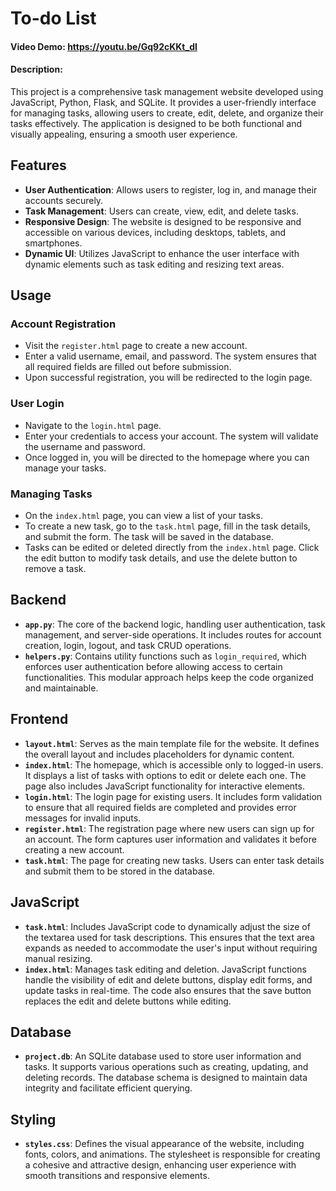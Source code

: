 # To-do List

#### Video Demo: https://youtu.be/Gq92cKKt_dI

#### Description:
This project is a comprehensive task management website developed using JavaScript, Python, Flask, and SQLite. It provides a user-friendly interface for managing tasks, allowing users to create, edit, delete, and organize their tasks effectively. The application is designed to be both functional and visually appealing, ensuring a smooth user experience.

## Features

- **User Authentication**: Allows users to register, log in, and manage their accounts securely.
- **Task Management**: Users can create, view, edit, and delete tasks.
- **Responsive Design**: The website is designed to be responsive and accessible on various devices, including desktops, tablets, and smartphones.
- **Dynamic UI**: Utilizes JavaScript to enhance the user interface with dynamic elements such as task editing and resizing text areas.

## Usage

### Account Registration

- Visit the `register.html` page to create a new account.
- Enter a valid username, email, and password. The system ensures that all required fields are filled out before submission.
- Upon successful registration, you will be redirected to the login page.

### User Login

- Navigate to the `login.html` page.
- Enter your credentials to access your account. The system will validate the username and password.
- Once logged in, you will be directed to the homepage where you can manage your tasks.

### Managing Tasks

- On the `index.html` page, you can view a list of your tasks.
- To create a new task, go to the `task.html` page, fill in the task details, and submit the form. The task will be saved in the database.
- Tasks can be edited or deleted directly from the `index.html` page. Click the edit button to modify task details, and use the delete button to remove a task.

## Backend

- **`app.py`**: The core of the backend logic, handling user authentication, task management, and server-side operations. It includes routes for account creation, login, logout, and task CRUD operations.
- **`helpers.py`**: Contains utility functions such as `login_required`, which enforces user authentication before allowing access to certain functionalities. This modular approach helps keep the code organized and maintainable.

## Frontend

- **`layout.html`**: Serves as the main template file for the website. It defines the overall layout and includes placeholders for dynamic content.
- **`index.html`**: The homepage, which is accessible only to logged-in users. It displays a list of tasks with options to edit or delete each one. The page also includes JavaScript functionality for interactive elements.
- **`login.html`**: The login page for existing users. It includes form validation to ensure that all required fields are completed and provides error messages for invalid inputs.
- **`register.html`**: The registration page where new users can sign up for an account. The form captures user information and validates it before creating a new account.
- **`task.html`**: The page for creating new tasks. Users can enter task details and submit them to be stored in the database.

## JavaScript

- **`task.html`**: Includes JavaScript code to dynamically adjust the size of the textarea used for task descriptions. This ensures that the text area expands as needed to accommodate the user's input without requiring manual resizing.
- **`index.html`**: Manages task editing and deletion. JavaScript functions handle the visibility of edit and delete buttons, display edit forms, and update tasks in real-time. The code also ensures that the save button replaces the edit and delete buttons while editing.

## Database

- **`project.db`**: An SQLite database used to store user information and tasks. It supports various operations such as creating, updating, and deleting records. The database schema is designed to maintain data integrity and facilitate efficient querying.

## Styling

- **`styles.css`**: Defines the visual appearance of the website, including fonts, colors, and animations. The stylesheet is responsible for creating a cohesive and attractive design, enhancing user experience with smooth transitions and responsive elements.
